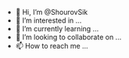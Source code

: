 - 👋 Hi, I’m @ShourovSik
- 👀 I’m interested in ...
- 🌱 I’m currently learning ...
- 💞️ I’m looking to collaborate on ...
- 📫 How to reach me ...

<!---
ShourovSik/ShourovSik is a ✨ special ✨ repository because its `README.md` (this file) appears on your GitHub profile.
You can click the Preview link to take a look at your changes.
--->
